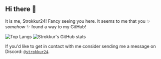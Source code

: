 ## Hi there 👋

It is me, Strokkur24!
Fancy seeing you here. It seems to me that you ✨ _somehow_ ✨ found a way to my GitHub!

![Top Langs](https://github-readme-stats.vercel.app/api/top-langs/?username=Strokkur424&langs_count=5&layout=donut&theme=codeSTACKr )
![Strokkur's GitHub stats](https://github-readme-stats.vercel.app/api?username=Strokkur424&theme=codeSTACKr )

If you'd like to get in contact with me consider sending me a message on Discord: <a href="https://discord.com/users/813141164281692170">`@strokkur24`</a>.
